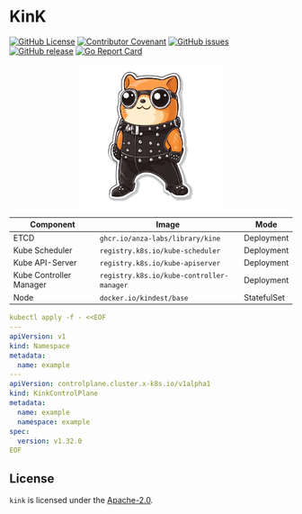 # KinK

[![GitHub License](https://img.shields.io/github/license/anza-labs/kink)][license]
[![Contributor Covenant](https://img.shields.io/badge/Contributor%20Covenant-2.1-4baaaa.svg)](code_of_conduct.md)
[![GitHub issues](https://img.shields.io/github/issues/anza-labs/kink)](https://github.com/anza-labs/kink/issues)
[![GitHub release](https://img.shields.io/github/release/anza-labs/kink)](https://GitHub.com/anza-labs/kink/releases/)
[![Go Report Card](https://goreportcard.com/badge/github.com/anza-labs/kink)](https://goreportcard.com/report/github.com/anza-labs/kink)

<p align="center">
  <img src="assets/kink.png" width="256p"/>
</p>

| Component               | Image                                     | Mode        |
| ----------------------- | ----------------------------------------- | ----------- |
| ETCD                    | `ghcr.io/anza-labs/library/kine`          | Deployment  |
| Kube Scheduler          | `registry.k8s.io/kube-scheduler`          | Deployment  |
| Kube API-Server         | `registry.k8s.io/kube-apiserver`          | Deployment  |
| Kube Controller Manager | `registry.k8s.io/kube-controller-manager` | Deployment  |
| Node                    | `docker.io/kindest/base`                  | StatefulSet |

```yaml
kubectl apply -f - <<EOF
---
apiVersion: v1
kind: Namespace
metadata:
  name: example
---
apiVersion: controlplane.cluster.x-k8s.io/v1alpha1
kind: KinkControlPlane
metadata:
  name: example
  namespace: example
spec:
  version: v1.32.0
EOF
```

## License

`kink` is licensed under the [Apache-2.0][license].

<!-- Resources -->

[license]: https://github.com/anza-labs/kink/blob/main/LICENSE
